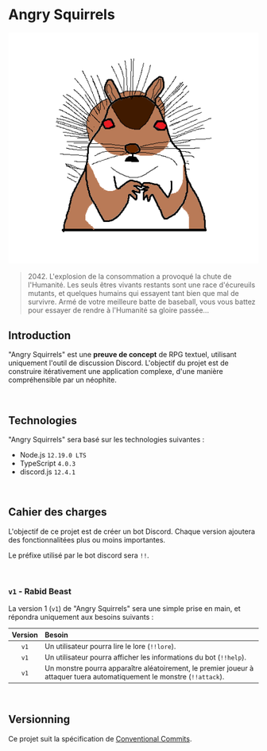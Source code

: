 # Angry Squirrels

<p align="center">
  <img src="./angry_squirrel.png" />
</p>

> 2042\. L'explosion de la consommation a provoqué la chute de l'Humanité. Les seuls êtres vivants restants sont une race d'écureuils mutants, et quelques humains qui essayent tant bien que mal de survivre. Armé de votre meilleure batte de baseball, vous vous battez pour essayer de rendre à l'Humanité sa gloire passée...

## Introduction

"Angry Squirrels" est une **preuve de concept** de RPG textuel, utilisant uniquement l'outil de discussion Discord. L'objectif du projet est de construire itérativement une application complexe, d'une manière compréhensible par un néophite.

<br>

## Technologies

"Angry Squirrels" sera basé sur les technologies suivantes :

 - Node.js `12.19.0 LTS`
 - TypeScript `4.0.3`
 - discord.js `12.4.1`

<br>

## Cahier des charges

L'objectif de ce projet est de créer un bot Discord. Chaque version ajoutera des fonctionnalitées plus ou moins importantes.

Le préfixe utilisé par le bot discord sera `!!`.

<br>

### `v1` - Rabid Beast

La version 1 (`v1`) de "Angry Squirrels" sera une simple prise en main, et répondra uniquement aux besoins suivants :

Version | Besoin
 :----: | :----- |
 `v1`   | Un utilisateur pourra lire le lore (`!!lore`).
 `v1`   | Un utilisateur pourra afficher les informations du bot (`!!help`).
 `v1`   | Un monstre pourra apparaître aléatoirement, le premier joueur à attaquer tuera automatiquement le monstre (`!!attack`).

<br>

## Versionning

Ce projet suit la spécification de [Conventional Commits](https://www.conventionalcommits.org/fr/v1.0.0/).
